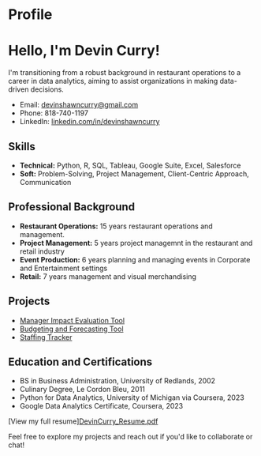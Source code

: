 # Profile
# Hello, I'm Devin Curry!
I'm transitioning from a robust background in restaurant operations to a career in data analytics, aiming to assist organizations in making data-driven decisions.

- Email: [devinshawncurry@gmail.com](mailto:devinshawncurry@gmail.com)
- Phone: 818-740-1197
- LinkedIn: [linkedin.com/in/devinshawncurry](https://www.linkedin.com/in/devinshawncurry/)

## Skills
- **Technical:** Python, R, SQL, Tableau, Google Suite, Excel, Salesforce
- **Soft:** Problem-Solving, Project Management, Client-Centric Approach, Communication


## Professional Background
- **Restaurant Operations:** 15 years restaurant operations and management.  
- **Project Management:** 5 years project managemnt in the restaurant and retail industry 
- **Event Production:** 6 years planning and managing events in Corporate and Entertainment settings
- **Retail:** 7 years management and visual merchandising
  
## Projects
- [Manager Impact Evaluation Tool](https://docs.google.com/spreadsheets/d/17HxE4xHriJd0L32m9S6EwWk8vyPU0FKH6Kh9RQa-1lc/edit?usp=sharing)
- [Budgeting and Forecasting Tool](https://docs.google.com/spreadsheets/d/1ZEsTwTgXMLYNM82XoCYs9xqfMSQ7Z3YKh1ZPaaITBiw/edit?usp=sharing)
- [Staffing Tracker](https://docs.google.com/spreadsheets/d/1DcsLwLW4eaibW0TjJgbVqMYRf5bNe_JD_tv83MwHFHw/edit?usp=sharing)

## Education and Certifications
- BS in Business Administration, University of Redlands, 2002
- Culinary Degree, Le Cordon Bleu, 2011
- Python for Data Analytics, University of Michigan via Coursera, 2023
- Google Data Analytics Certificate, Coursera, 2023

[View my full resume][DevinCurry_Resume.pdf](https://github.com/D3vin0rama/Profile/files/13229888/DevinCurry_Resume.pdf)


Feel free to explore my projects and reach out if you'd like to collaborate or chat!
